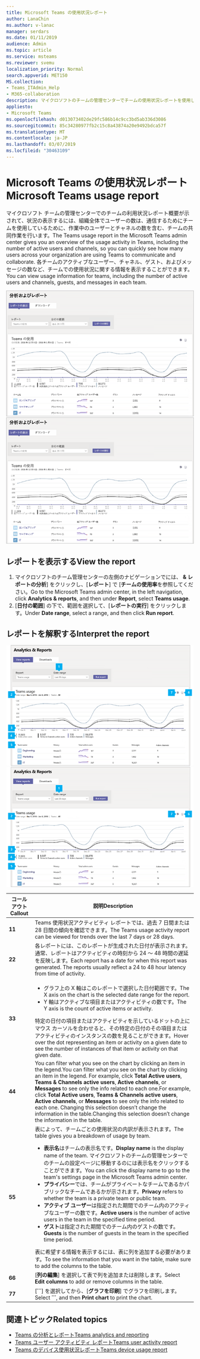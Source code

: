 ```yaml
---
title: Microsoft Teams の使用状況レポート
author: LanaChin
ms.author: v-lanac
manager: serdars
ms.date: 01/11/2019
audience: Admin
ms.topic: article
ms.service: msteams
ms.reviewer: svemu
localization_priority: Normal
search.appverid: MET150
MS.collection:
- Teams_ITAdmin_Help
- M365-collaboration
description: マイクロソフトのチームの管理センターでチームの使用状況レポートを使用して、組織内のチームの活動の概要を取得する方法について説明します。
appliesto:
- Microsoft Teams
ms.openlocfilehash: d013073402de29fc586b14c9cc3bd5ab336d3086
ms.sourcegitcommit: 85c34280977fb2c15c8a43874a20e9492bdca57f
ms.translationtype: MT
ms.contentlocale: ja-JP
ms.lasthandoff: 03/07/2019
ms.locfileid: "30463109"
---
```

# <a name="microsoft-teams-usage-report"></a><span data-ttu-id="62345-103">Microsoft Teams の使用状況レポート</span><span class="sxs-lookup"><span data-stu-id="62345-103">Microsoft Teams usage report</span></span>

<span data-ttu-id="62345-104">マイクロソフト チームの管理センターでのチームの利用状況レポート概要が示されて、状況の表示するには、組織全体でユーザーの数は、通信するためにチームを使用しているために、作業中のユーザーとチャネルの数を含む、チームの共同作業を行います。</span><span class="sxs-lookup"><span data-stu-id="62345-104">The Teams usage report in the Microsoft Teams admin center gives you an overview of the usage activity in Teams, including the number of active users and channels, so you can quickly see how many users across your organization are using Teams to communicate and collaborate.</span></span> <span data-ttu-id="62345-105">各チームのアクティブなユーザー、チャネル、ゲスト、およびメッセージの数など、チームでの使用状況に関する情報を表示することができます。</span><span class="sxs-lookup"><span data-stu-id="62345-105">You can view usage information for  teams, including the number of active users and channels, guests, and messages in each team.</span></span>

<span data-ttu-id="62345-106">![マイクロソフト チームの管理センターでのチームの利用状況レポートのスクリーン ショット](../media/teams-reports-teams-usage.png "マイクロソフト チームの管理センターでのチームの利用状況レポートのスクリーン ショット")</span><span class="sxs-lookup"><span data-stu-id="62345-106">![Screen shot of the Teams usage report in the Microsoft Teams admin center](../media/teams-reports-teams-usage.png "Screen shot of the Teams usage report in the Microsoft Teams admin center")</span></span>

## <a name="view-the-report"></a><span data-ttu-id="62345-107">レポートを表示する</span><span class="sxs-lookup"><span data-stu-id="62345-107">View the report</span></span>

1. <span data-ttu-id="62345-108">マイクロソフトのチーム管理センターの左側のナビゲーションでには、 **& レポートの分析**] をクリックし、[**レポート**] で [**チームの使用率**を参照してください。</span><span class="sxs-lookup"><span data-stu-id="62345-108">Go to the Microsoft Teams admin center, in the left navigation, click **Analytics & reports**, and then under **Report**, select **Teams usage**.</span></span> 
2. <span data-ttu-id="62345-109">[**日付の範囲**] の下で、範囲を選択して、[**レポートの実行**] をクリックします。</span><span class="sxs-lookup"><span data-stu-id="62345-109">Under **Date range**, select a range, and then click **Run report**.</span></span>

## <a name="interpret-the-report"></a><span data-ttu-id="62345-110">レポートを解釈する</span><span class="sxs-lookup"><span data-stu-id="62345-110">Interpret the report</span></span>

<span data-ttu-id="62345-111">![マイクロソフト チームの管理センターでのチームの利用状況レポートのスクリーン ショット](../media/teams-reports-teams-usage-with-callouts.png "コールアウトの番号とマイクロソフトのチーム管理センターでのチームの利用状況レポートのスクリーン ショット")</span><span class="sxs-lookup"><span data-stu-id="62345-111">![Screen shot of the Teams usage report in the Microsoft Teams admin center](../media/teams-reports-teams-usage-with-callouts.png "Screen shot of the Teams usage report in the Microsoft Teams admin center with numbered callouts")</span></span>

|<span data-ttu-id="62345-112">コールアウト</span><span class="sxs-lookup"><span data-stu-id="62345-112">Callout</span></span> |<span data-ttu-id="62345-113">説明</span><span class="sxs-lookup"><span data-stu-id="62345-113">Description</span></span>  |
|--------|-------------|
|<span data-ttu-id="62345-114">**1**</span><span class="sxs-lookup"><span data-stu-id="62345-114">**1**</span></span>   |<span data-ttu-id="62345-115">Teams 使用状況アクティビティ レポートでは、過去 7 日間または 28 日間の傾向を確認できます。</span><span class="sxs-lookup"><span data-stu-id="62345-115">The Teams usage activity report can be viewed for trends over the last 7 days or 28 days.</span></span> |
|<span data-ttu-id="62345-116">**2**</span><span class="sxs-lookup"><span data-stu-id="62345-116">**2**</span></span>   |<span data-ttu-id="62345-p102">各レポートには、このレポートが生成された日付が表示されます。通常、レポートはアクティビティの時刻から 24 ～ 48 時間の遅延を反映します。</span><span class="sxs-lookup"><span data-stu-id="62345-p102">Each report has a date for when this report was generated. The reports usually reflect a 24 to 48 hour latency from time of activity.</span></span> |
|<span data-ttu-id="62345-119">**3**</span><span class="sxs-lookup"><span data-stu-id="62345-119">**3**</span></span>   |<ul><li><span data-ttu-id="62345-120">グラフ上の X 軸はこのレポートで選択した日付範囲です。</span><span class="sxs-lookup"><span data-stu-id="62345-120">The X axis on the chart is the selected date range for the report.</span></span></li> <li> <span data-ttu-id="62345-121">Y 軸はアクティブな項目またはアクティビティの数です。</span><span class="sxs-lookup"><span data-stu-id="62345-121">The Y axis is the count of active items or activity.</span></span></li> </ul><span data-ttu-id="62345-122">特定の日付の項目またはアクティビティを示しているドットの上にマウス カーソルを合わせると、その特定の日付のその項目またはアクティビティのインスタンスの数を見ることができます。</span><span class="sxs-lookup"><span data-stu-id="62345-122">Hover over the dot representing an item or activity on a given date to see the number of instances of that item or activity on that given date.</span></span>|
|<span data-ttu-id="62345-123">**4**</span><span class="sxs-lookup"><span data-stu-id="62345-123">**4**</span></span>   |<span data-ttu-id="62345-124">You can filter what you see on the chart by clicking an item in the legend.</span><span class="sxs-lookup"><span data-stu-id="62345-124">You can filter what you see on the chart by clicking an item in the legend.</span></span> <span data-ttu-id="62345-125">For example, click  **Total Active users**, **Teams & Channels active users**,  **Active channels**, or **Messages** to see only the info related to each one.</span><span class="sxs-lookup"><span data-stu-id="62345-125">For example, click  **Total Active users**, **Teams & Channels active users**,  **Active channels**, or **Messages** to see only the info related to each one.</span></span> <span data-ttu-id="62345-126">Changing this selection doesn’t change the information in the table.</span><span class="sxs-lookup"><span data-stu-id="62345-126">Changing this selection doesn’t change the information in the table.</span></span> |
|<span data-ttu-id="62345-127">**5**</span><span class="sxs-lookup"><span data-stu-id="62345-127">**5**</span></span>   |<span data-ttu-id="62345-128">表によって、チームごとの使用状況の内訳が表示されます。</span><span class="sxs-lookup"><span data-stu-id="62345-128">The table gives you a breakdown of usage by team.</span></span> <ul><li><span data-ttu-id="62345-129">**表示名**はチームの表示名です。</span><span class="sxs-lookup"><span data-stu-id="62345-129">**Display name** is the display name of the team.</span></span> <span data-ttu-id="62345-130">マイクロソフトのチームの管理センターでのチームの設定ページに移動するのには表示名をクリックすることができます。</span><span class="sxs-lookup"><span data-stu-id="62345-130">You can click the display name to go to the team's settings page in the Microsoft Teams admin center.</span></span> </li> <li><span data-ttu-id="62345-131">**プライバシー**では、チームがプライベートなチームであるかパブリックなチームであるかが示されます。</span><span class="sxs-lookup"><span data-stu-id="62345-131">**Privacy** refers to whether the team is a private team or public team.</span></span></li> <li><span data-ttu-id="62345-132">**アクティブ ユーザー**は指定された期間でのチーム内のアクティブなユーザーの数です。</span><span class="sxs-lookup"><span data-stu-id="62345-132">**Active users** is the number of active users in the team in the specified time period.</span></span></li><li><span data-ttu-id="62345-133">**ゲスト**は指定された期間でのチーム内のゲストの数です。</span><span class="sxs-lookup"><span data-stu-id="62345-133">**Guests** is the number of guests in the team in the specified time period.</span></span></li> </li> </ul><span data-ttu-id="62345-134">表に希望する情報を表示するには、表に列を追加する必要があります。</span><span class="sxs-lookup"><span data-stu-id="62345-134">To see the information that you want in the table, make sure to add the columns to the table.</span></span> |
|<span data-ttu-id="62345-135">**6**</span><span class="sxs-lookup"><span data-stu-id="62345-135">**6**</span></span>   |<span data-ttu-id="62345-136">[**列の編集**] を選択して表で列を追加または削除します。</span><span class="sxs-lookup"><span data-stu-id="62345-136">Select **Edit columns** to add or remove columns in the table.</span></span> 
|<span data-ttu-id="62345-137">**7**</span><span class="sxs-lookup"><span data-stu-id="62345-137">**7**</span></span>   |<span data-ttu-id="62345-138">[**˙˙˙**] を選択してから、[**グラフを印刷**] でグラフを印刷します。</span><span class="sxs-lookup"><span data-stu-id="62345-138">Select **˙˙˙**, and then **Print chart** to print the chart.</span></span> |

## <a name="related-topics"></a><span data-ttu-id="62345-139">関連トピック</span><span class="sxs-lookup"><span data-stu-id="62345-139">Related topics</span></span>
- [<span data-ttu-id="62345-140">Teams の分析とレポート</span><span class="sxs-lookup"><span data-stu-id="62345-140">Teams analytics and reporting</span></span>](teams-reporting-reference.md)
- [<span data-ttu-id="62345-141">Teams ユーザー アクティビティ レポート</span><span class="sxs-lookup"><span data-stu-id="62345-141">Teams user activity report</span></span>](user-activity-report.md)
- [<span data-ttu-id="62345-142">Teams のデバイス使用状況レポート</span><span class="sxs-lookup"><span data-stu-id="62345-142">Teams device usage report</span></span>](device-usage-report.md)

